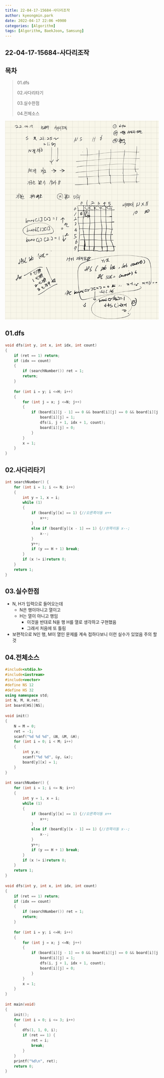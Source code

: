 ```yaml
---
title: 22-04-17-15684-사다리조작
author: kyeongmin.park
date: 2022-04-17 22:06 +0900
categories: [Algorithm]
tags: [Algorithm, BaekJoon, Samsung]
---
```


## 22-04-17-15684-사다리조작

## 목차

> 01.dfs
>
> 02.사다리타기
>
> 03.실수한점
>
> 04.전체소스

![image-20220417221022231](../../assets/img/post/22-04-17-15684-사다리조작.assets/image-20220417221022231.png)

## 01.dfs

```c++
void dfs(int y, int x, int idx, int count)
{
	if (ret == 1) return;
	if (idx == count)
	{
		if (searchNumber()) ret = 1;
		return;
	}

	for (int i = y; i <=H; i++)
	{
		for (int j = x; j <=N; j++)
		{
			if (board[i][j - 1] == 0 && board[i][j] == 0 && board[i][j + 1] == 0) {// 놓을수 있는 경우
				board[i][j] = 1;
				dfs(i, j + 1, idx + 1, count);
				board[i][j] = 0;
			}
		}
		x = 1;
	}
}
```

## 02.사다리타기

```c++
int searchNumber() {
	for (int i = 1; i <= N; i++)
	{
		int y = 1, x = i;
		while (1)
		{
			if (board[y][x] == 1) {//오른쪽이동 x++
				x++;
			}
			else if (board[y][x - 1] == 1) {//왼쪽이동 x--;
				x--;
			}
			y++;
			if (y == H + 1) break;
		}
		if (x != i)return 0;
	}
	return 1;
}
```

## 03.실수한점

- N, H가 입력으로 들어오는데
  - N은 행이아니고 열이고
  - H는 열이 아니고 행임
    - 이것을 반대로 N을 행  H를 열로 생각하고 구현했음
    - 그래서 처음에 또 틀림
- 보편적으로 N인 행, M이 열인 문제를 계속 접하다보니 이런 실수가 있었음 주의 할 것

## 04.전체소스

```c++
#include<stdio.h>
#include<iostream>
#include<vector>
#define NS 12
#define HS 32
using namespace std;
int N, M, H,ret;
int board[HS][NS];

void init()
{
	N = M = 0;
	ret = -1;
	scanf("%d %d %d", &N, &M, &H);
	for (int i = 0; i < M; i++)
	{
		int y,x;
		scanf("%d %d", &y, &x);
		board[y][x] = 1;
	}
}

int searchNumber() {
	for (int i = 1; i <= N; i++)
	{
		int y = 1, x = i;
		while (1)
		{
			if (board[y][x] == 1) {//오른쪽이동 x++
				x++;
			}
			else if (board[y][x - 1] == 1) {//왼쪽이동 x--;
				x--;
			}
			y++;
			if (y == H + 1) break;
		}
		if (x != i)return 0;
	}
	return 1;
}

void dfs(int y, int x, int idx, int count)
{
	if (ret == 1) return;
	if (idx == count)
	{
		if (searchNumber()) ret = 1;
		return;
	}

	for (int i = y; i <=H; i++)
	{
		for (int j = x; j <=N; j++)
		{
			if (board[i][j - 1] == 0 && board[i][j] == 0 && board[i][j + 1] == 0) {// 놓을수 있는 경우
				board[i][j] = 1;
				dfs(i, j + 1, idx + 1, count);
				board[i][j] = 0;
			}
		}
		x = 1;
	}
}

int main(void)
{
	init();
	for (int i = 0; i <= 3; i++)
	{
		dfs(1, 1, 0, i);
		if (ret == 1) {
			ret = i;
			break;
		}
	}
	printf("%d\n", ret);
	return 0;
}
```

